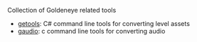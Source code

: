 Collection of Goldeneye related tools

- [getools](level/): C# command line tools for converting level assets
- [gaudio](audio/): c command line tools for converting audio

